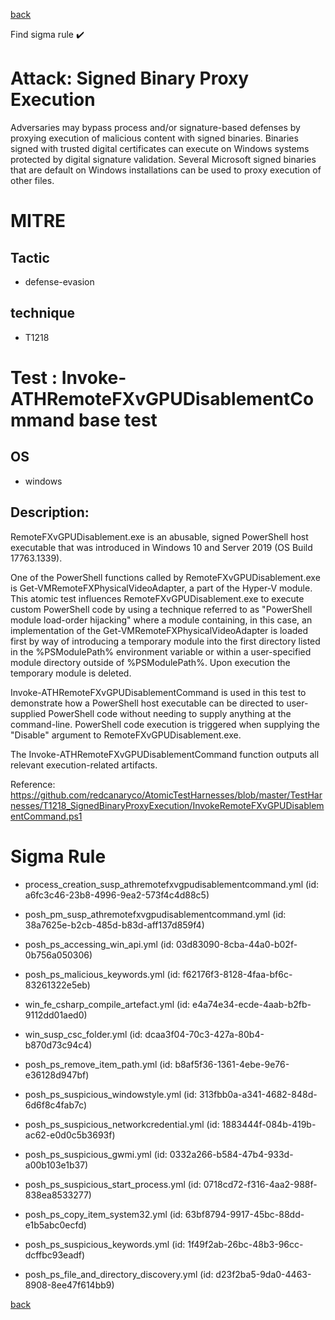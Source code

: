 
[back](../index.md)

Find sigma rule :heavy_check_mark: 

# Attack: Signed Binary Proxy Execution 

Adversaries may bypass process and/or signature-based defenses by proxying execution of malicious content with signed binaries. Binaries signed with trusted digital certificates can execute on Windows systems protected by digital signature validation. Several Microsoft signed binaries that are default on Windows installations can be used to proxy execution of other files.

# MITRE
## Tactic
  - defense-evasion


## technique
  - T1218


# Test : Invoke-ATHRemoteFXvGPUDisablementCommand base test
## OS
  - windows


## Description:
RemoteFXvGPUDisablement.exe is an abusable, signed PowerShell host executable that was introduced in Windows 10 and Server 2019 (OS Build 17763.1339).

One of the PowerShell functions called by RemoteFXvGPUDisablement.exe is Get-VMRemoteFXPhysicalVideoAdapter, a part of the Hyper-V module. This atomic test influences RemoteFXvGPUDisablement.exe to execute custom PowerShell code by using a technique referred to as "PowerShell module load-order hijacking" where a module containing, in this case, an implementation of the Get-VMRemoteFXPhysicalVideoAdapter is loaded first by way of introducing a temporary module into the first directory listed in the %PSModulePath% environment variable or within a user-specified module directory outside of %PSModulePath%. Upon execution the temporary module is deleted.

Invoke-ATHRemoteFXvGPUDisablementCommand is used in this test to demonstrate how a PowerShell host executable can be directed to user-supplied PowerShell code without needing to supply anything at the command-line. PowerShell code execution is triggered when supplying the "Disable" argument to RemoteFXvGPUDisablement.exe.

The Invoke-ATHRemoteFXvGPUDisablementCommand function outputs all relevant execution-related artifacts.

Reference: https://github.com/redcanaryco/AtomicTestHarnesses/blob/master/TestHarnesses/T1218_SignedBinaryProxyExecution/InvokeRemoteFXvGPUDisablementCommand.ps1


# Sigma Rule
 - process_creation_susp_athremotefxvgpudisablementcommand.yml (id: a6fc3c46-23b8-4996-9ea2-573f4c4d88c5)

 - posh_pm_susp_athremotefxvgpudisablementcommand.yml (id: 38a7625e-b2cb-485d-b83d-aff137d859f4)

 - posh_ps_accessing_win_api.yml (id: 03d83090-8cba-44a0-b02f-0b756a050306)

 - posh_ps_malicious_keywords.yml (id: f62176f3-8128-4faa-bf6c-83261322e5eb)

 - win_fe_csharp_compile_artefact.yml (id: e4a74e34-ecde-4aab-b2fb-9112dd01aed0)

 - win_susp_csc_folder.yml (id: dcaa3f04-70c3-427a-80b4-b870d73c94c4)

 - posh_ps_remove_item_path.yml (id: b8af5f36-1361-4ebe-9e76-e36128d947bf)

 - posh_ps_suspicious_windowstyle.yml (id: 313fbb0a-a341-4682-848d-6d6f8c4fab7c)

 - posh_ps_suspicious_networkcredential.yml (id: 1883444f-084b-419b-ac62-e0d0c5b3693f)

 - posh_ps_suspicious_gwmi.yml (id: 0332a266-b584-47b4-933d-a00b103e1b37)

 - posh_ps_suspicious_start_process.yml (id: 0718cd72-f316-4aa2-988f-838ea8533277)

 - posh_ps_copy_item_system32.yml (id: 63bf8794-9917-45bc-88dd-e1b5abc0ecfd)

 - posh_ps_suspicious_keywords.yml (id: 1f49f2ab-26bc-48b3-96cc-dcffbc93eadf)

 - posh_ps_file_and_directory_discovery.yml (id: d23f2ba5-9da0-4463-8908-8ee47f614bb9)



[back](../index.md)
